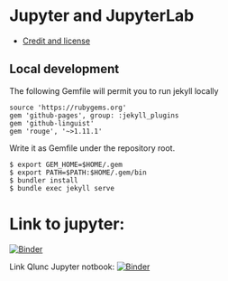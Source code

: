 # Jupyter and JupyterLab

- [Credit and license](https://coderefinery.github.io/jupyter/license/)

## Local development

The following Gemfile will permit you to run jekyll locally

```
source 'https://rubygems.org'
gem 'github-pages', group: :jekyll_plugins
gem 'github-linguist'
gem 'rouge', '~>1.11.1'
```

Write it as Gemfile under the repository root.

```
$ export GEM_HOME=$HOME/.gem
$ export PATH=$PATH:$HOME/.gem/bin
$ bundler install
$ bundle exec jekyll serve
```

# Link to jupyter:
[![Binder](https://mybinder.org/badge_logo.svg)](https://mybinder.org/v2/gh/PacoPers/jupyter/HEAD)

Link Qlunc Jupyter notbook:
[![Binder](https://mybinder.org/badge_logo.svg)](https://mybinder.org/v2/gh/PacoPers/jupyter/master?filepath=jupyter_tests%2Ffirst.ipynb)
